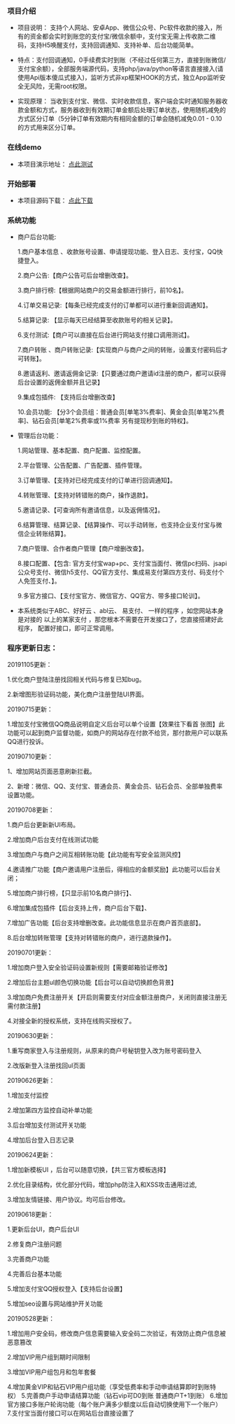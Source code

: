 
### 项目介绍
- 项目说明： 支持个人网站、安卓App、微信公众号、Pc软件收款的接入，所有的资金都会实时到账您的支付宝/微信余额中，支付宝无需上传收款二维码，支持H5唤醒支付，支持回调通知、支持补单、后台功能简单。

- 特点：支付回调通知，0手续费实时到账（不经过任何第三方，直接到账微信/支付宝余额），全部服务端源代码，支持php/java/python等语言直接接入(请使用Api版本傻瓜式接入)，监听方式非xp框架HOOK的方式，独立App监听安全无风险，无需root权限。

- 实现原理： 当收到支付宝、微信、实时收款信息，客户端会实时通知服务器收款金额和方式，服务器收到有效期订单金额后处理订单状态，使用随机减免的方式区分订单（5分钟订单有效期内有相同金额的订单会随机减免0.01 - 0.10的方式用来区分订单。

### 在线demo
- 本项目演示地址： [点此测试](http://wzpay.jmkeji.net)

### 开始部署
- 本项目源码下载： [点此下载](http://wzpay.jmkeji.net)

### 系统功能

- 商户后台功能:
  
   1.商户基本信息 、收款账号设置、申请提现功能、登入日志、支付宝，QQ快捷登入。

   2.商户公告:【商户公告可后台增删改查】。

   3.商户排行榜:【根据网站商户的交易金额进行排行，前10名】。

   4.订单交易记录:【每条已经完成支付的订单都可以进行重新回调通知】。

   5.结算记录: 【显示每天已经结算至收款账号的相关记录】。

   6.支付测试:【商户可以直接在后台进行网站支付接口调用测试】。

   7.商户转账 、商户转账记录:【实现商户与商户之间的转账，设置支付密码后才可转账】。 

   8.邀请返利、邀请返佣金记录:【只要通过商户邀请id注册的商户，都可以获得后台设置的返佣金额并且记录】

   9.集成包插件: 【支持后台增删改查】

  10.会员功能: 【分3个会员组：普通会员[单笔3%费率]、黄金会员[单笔2%费率]、钻石会员[单笔2%费率或1%费率 另有提现秒到账的特权】。



- 管理后台功能：

  1.网站管理、基本配置、商户配置、监控配置。

   2.平台管理、公告配置、广告配置、插件管理。

   3.订单管理、【支持对已经完成支付的订单进行回调通知】。

   4.转账管理、【支持对转错账的商户，操作退款】。

   5.邀请记录、【可查询所有邀请信息，以及返佣情况】。

   6.结算管理、结算记录、【结算操作、可以手动转账，也支持企业支付宝与微信企业转账结算】。

   7.商户管理、合作者商户管理【商户增删改查】。

   8.接口配置、【包含: 官方支付宝wap+pc、支付宝当面付、微信pc扫码、jsapi公众号支付、微信h5支付、QQ官方支付、集成易支付第四方支付、码支付个人免签支付、】。

   9.多官方接口、【支付宝官方、微信官方、QQ官方、带多接口轮训】。


- 本系统类似于ABC、好好云 、abl云、 易支付、 一样的程序 ，如您网站本身是对接的 以上的某家支付 ，那您根本不需要在开发接口了，您直接搭建好此程序， 配置好接口，即可正常调用。


### 程序更新日志：

20191105更新：

1.优化商户登陆注册找回相关代码与修复已知bug。

2.新增图形验证码功能，美化商户注册登陆UI界面。

20190715更新：

1.增加支付宝微信QQ商品说明自定义后台可以单个设置【效果往下看首 张图】此功能可以起到商户监督功能，如商户的网站存在付款不给货，那付款用户可以联系QQ进行投诉。



20190710更新：

1、增加网站页面恶意刷新拦截。

2、新增：微信、QQ、支付宝、普通会员、黄金会员、钻石会员、全部单独费率设置功能。



20190708更新：

1.商户后台更新新UI布局。

2.增加商户后台支付在线测试功能

3.增加商户与商户之间互相转账功能【此功能有写安全监测风控】

4.邀请推广功能【商户邀请用户注册后，得相应的金额奖励】此功能可以后台关闭；

5.增加商户排行榜，【只显示前10名商户排行】、

6.增加集成包插件【后台支持上传，商户后台下载】、

7.增加广告功能【后台支持增删改查。此功能信息显示在商户首页底部】。

8.后台增加转账管理【支持对转错账的商户，进行退款操作】。

20190701更新：

1.增加商户登入安全验证码设置新规则【需要邮箱验证修改】

2.增加后台主题ul颜色切换功能【后台可以自动切换颜色背景】

3.增加商户免费注册开关【开启则需要支付对应金额注册商户，关闭则直接注册无需付款注册】

4.对接全新的授权系统，支持在线购买授权了。

20190630更新：

1.重写商家登入与注册规则，从原来的商户号秘钥登入改为账号密码登入

2.改版新登入注册找回ul页面

20190626更新：

1.增加支付监控

2.增加第四方监控自动补单功能

3.后台增加支付测试开关功能

4.增加后台登入日志记录

20190624更新：

1.增加新模板UI ，后台可以随意切换，【共三官方模板选择】

2.优化目录结构，优化部分代码，增加php防注入和XSS攻击通用过滤,

3.增加友情链接、用户协议。均可后台修改。

20190618更新：

1.更新后台UI，商户后台UI

2.修复商户注册问题

3.完善商户功能

4.完善后台基本功能

5.增加支付宝QQ授权登入【支持后台设置】

5.增加seo设置与网站维护开关功能



20190528更新：

1.增加用户安全码，修改商户信息需要输入安全码二次验证，有效防止商户信息被恶意篡改

2.增加VIP用户组到期时间限制

3.增加VIP用户组包月和包年套餐

4.增加黄金VIP和钻石VIP用户组功能（享受低费率和手动申请结算即时到账特权）
5.完善商户手动申请结算功能（钻石vip可D0到账 普通商户T+1到账）
6.增加官方接口多账户轮询功能（每个账户满多少额度以后自动切换使用下一个账户）
7.支付宝当面付接口可以在网站后台直接设置了


